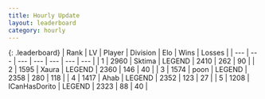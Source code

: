 ```yaml
---
title: Hourly Update
layout: leaderboard
category: hourly
---
```


{: .leaderboard}
| Rank | LV | Player | Division | Elo | Wins | Losses |
| --- | --- | --- | --- | --- | --- | --- |
| <span data-change="0">1</span> | 2960 | <span title="ID: 353063">Sktima</span> | LEGEND | <span data-change="0">2410</span> | <span data-change="0">262</span> | <span data-change="0">90</span> |
| <span data-change="0">2</span> | 1595 | <span title="ID: 200908">Xaura</span> | LEGEND | <span data-change="0">2360</span> | <span data-change="0">146</span> | <span data-change="0">40</span> |
| <span data-change="0">3</span> | 1574 | <span title="ID: 540690">poon</span> | LEGEND | <span data-change="0">2358</span> | <span data-change="0">280</span> | <span data-change="0">118</span> |
| <span data-change="0">4</span> | 1417 | <span title="ID: 402846">Ahab</span> | LEGEND | <span data-change="0">2352</span> | <span data-change="0">123</span> | <span data-change="0">27</span> |
| <span data-change="0">5</span> | 1208 | <span title="ID: 415713">ICanHasDorito</span> | LEGEND | <span data-change="0">2323</span> | <span data-change="0">88</span> | <span data-change="0">40</span> |